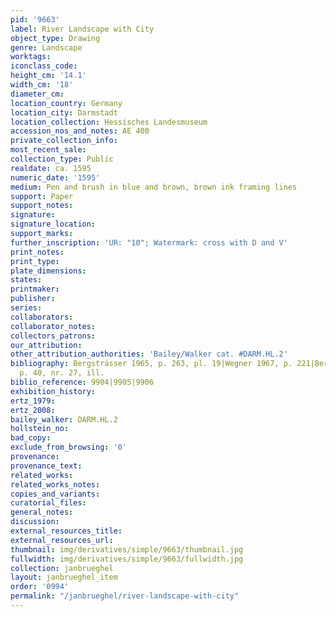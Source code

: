 ```yaml
---
pid: '9663'
label: River Landscape with City
object_type: Drawing
genre: Landscape
worktags:
iconclass_code:
height_cm: '14.1'
width_cm: '18'
diameter_cm:
location_country: Germany
location_city: Darmstadt
location_collection: Hessisches Landesmuseum
accession_nos_and_notes: AE 400
private_collection_info:
most_recent_sale:
collection_type: Public
realdate: ca. 1595
numeric_date: '1595'
medium: Pen and brush in blue and brown, brown ink framing lines
support: Paper
support_notes:
signature:
signature_location:
support_marks:
further_inscription: 'UR: "10"; Watermark: cross with D and V'
print_notes:
print_type:
plate_dimensions:
states:
printmaker:
publisher:
series:
collaborators:
collaborator_notes:
collectors_patrons:
our_attribution:
other_attribution_authorities: 'Bailey/Walker cat. #DARM.HL.2'
bibliography: Bergsträsser 1965, p. 263, pl. 19|Wegner 1967, p. 221|Bergsträsser 1979,
  p. 40, nr. 27, ill.
biblio_reference: 9904|9905|9906
exhibition_history:
ertz_1979:
ertz_2008:
bailey_walker: DARM.HL.2
hollstein_no:
bad_copy:
exclude_from_browsing: '0'
provenance:
provenance_text:
related_works:
related_works_notes:
copies_and_variants:
curatorial_files:
general_notes:
discussion:
external_resources_title:
external_resources_url:
thumbnail: img/derivatives/simple/9663/thumbnail.jpg
fullwidth: img/derivatives/simple/9663/fullwidth.jpg
collection: janbrueghel
layout: janbrueghel_item
order: '0994'
permalink: "/janbrueghel/river-landscape-with-city"
---
```

